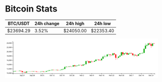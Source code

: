 # Bitcoin Stats

BTC/USDT|24h change|24h high|24h low|
|---|---|---|---|
|$23694.29|3.52%|$24050.00|$22353.40|

<img src="./chart.svg">
